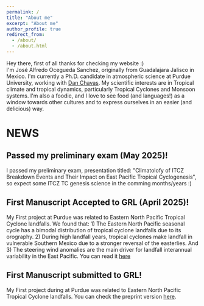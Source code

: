 ```yaml
---
permalink: /
title: "About me"
excerpt: "About me"
author_profile: true
redirect_from: 
  - /about/
  - /about.html
---
```


Hey there, first of all thanks for checking my website :) <br>
I'm José Alfredo Ocegueda Sanchez, originally from Guadalajara Jalisco in Mexico. I'm currently a Ph.D. candidate in atmospheric science at Purdue University, working with [Dan Chavas](https://web.ics.purdue.edu/~dchavas/). My scientific interests are in Tropical climate and tropical dynamics, particularly Tropical Cyclones and Monsoon systems. I'm also a foodie, and I love to see food (and languages!) as a window towards other cultures and to express ourselves in an easier (and delicious) way. 

NEWS
======

Passed my preliminary exam (May 2025)!
---------------------------------------

I passed my preliminary exam, presentation titled: "Climatolofy of ITCZ Breakdown Events and Their Impact on East Pacific Tropical Cyclogenesis", so expect some ITCZ TC genesis science in the comming months/years :)

First Manuscript Accepted to GRL (April 2025)!
-----------------------------------------------
My First project at Purdue was related to Eastern North Pacific Tropical Cyclone landfalls. We found that: 1) The Eastern North Pacific seasonal cycle has a bimodal distribution of tropical cyclone landfalls due to its orography. 2) During high landfall years, tropical cyclones make landfall in vulnerable Southern Mexico due to a stronger reversal of the easterlies. And 3) The steering wind anomalies are the main driver for landfall interannual variability in the East Pacific. You can read it [here](https://agupubs.onlinelibrary.wiley.com/doi/full/10.1029/2024GL113807)

First Manuscript submitted to GRL!
----------------------------------
My First project during at Purdue was related to Eastern North Pacific Tropical Cyclone landfalls. You can check the preprint version [here](https://essopenarchive.org/doi/full/10.22541/essoar.173238661.14573770).
